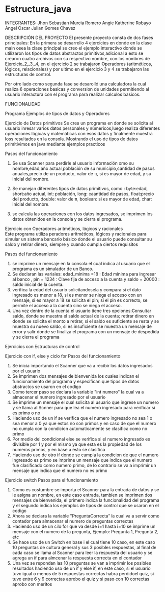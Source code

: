 # Estructura_java
INTEGRANTES: 
Jhon Sebastian Murcia Romero 
Angie Katherine Robayo Angel
Oscar Julian Gomes Chavez

DESCRIPCIÓN DEL PROYECTO 
El presente proyecto consta de dos fases principales: En la primera se desarrollo 4 ejercicios en donde en la clase main osea la clase principal se creo el ejemplo interactivo donde se utilizaron los tipos de datos abstractos primitivos,adicional a esto se crearon cuatro archivos con su respectivo nombre,  con los nombres de Ejercicio_2,_3,_4, en el ejercicio 2 se trabajaron Operadores (aritméticos, lógicos, relacionales) y por ultimo en el ejercicio 3 y 4 se trabajaron las estructuras de control. 

Por otro lado como segunda fase se desarolló una calculadora la cual  realiza  6 operaciones basicas y conversion de unidades permitiendo al usuario interactura con el programa para realizar calculos basicos.

FUNCIONALIDAD 

Programa Ejemplos de tipos de datos y Operadores

Ejercicio de Datos primitivos
Se crea un  programa en donde se solicita al usuario inresar varios datos personales y númericos,luego realiza diferentes operaciones lógicas y matemáticas  con esos datos y finalmente muestra loss resultados en la consola. Mostrando el uso de tipos de datos primitivimos en java mediante ejemplos practicos 

Pasos del funcionamiento 
1. Se usa Scanner para perdirle al usuario información omo su nombre,edad,año actual,población de su municipio,cantidad de pasos anuales,precio de un producto, valor de π, si es mayor de edad, y su inicial del nombre.

2. Se manejan diferentes tipos de datos primitivos, como : byte:edad, short:año actual, int: población, long: caantidad de pasos, float:precio del producto, double: valor de π, boolean: si es mayor de edad, char: inicial del nombre.

3. se calcula las operaciones con los datos ingresados, se imprimen los datos obtenidos en la consola  y se cierra el programa. 

 Ejercicio con Operadores aritméticos, lógicos y racionales  
 Este programa utiliza peradores aritméticos, lógicos y racionales para simular un sistema bancario básico donde el usuario puede consultar su saldo y retirar dinero, siempre y cuando cumpla ciertos requisitos

 Pasos del funcionamiento 
 1. se imprime  un mensaje en la consola el cual indica al usuario que el programa es un simulador de un Banco.
 2.  Se declaran las variales: edad_minima =18 : Edad mínima para ingresar al banco , pin = 1234 : Clave fija de acceso a la cuenta y saldo = 20000 : saldo inicial de la cuenta.
 3.  verifica la edad del usuario solicitandosela y compara si el dato ingresado es menor a 18,  si es menor se niega el acceso con un mensaje, si es mayor a 18 se solicita el pin; si el pin es correcto, se permite el acceso a la cuenta sino se niega el acceso.
 4.  Una vez dentro de la cuenta el usuario tiene tres opciones:Consultar saldo, donde se muestra el saldo actual de la cuenta; retirar dinero en donde se solicita el monto a retirar, si el saldo es suficiente se resta y se muestra su nuevo saldo, si es insuficiente se muestra un mensaje de error  y salir donde se finaliza el programa con un mensaje de despedida y se cierra el programa

Ejercicios con Estructuras de control

Ejercicio con if, else y ciclo for
Pasos del funcionamiento
1. Se inicia importando el Scanner que va a recibir los datos ingresados por el usuario
2. Se imprimen dos mensajes de bienvenida los cuales indican el funcionamiento del programa y especifican que tipos de datos abstractos se usaron en el codigo
3. Como tercer paso se declara la variable "int numero" la cual va a almacenar el numero ingresado por el usuario
4. Se imprime un mensaje el cual solicita al usuario que ingrese un numero y se llama al Scnner para que lea el numero ingresado para verificar si es primo o no
5. Haciendo uso de un if se verifica que el numero ingresado no sea 1 o sea menor a 0 ya que estos no son primos y en caso de que el numero no cumpla con la condicion automaticamente se clasifica como no primo
6. Por medio del condicional else se verifica si el numero ingresado es divisible por 1 y por el mismo ya que esta es la propiedad de los numeros primos, y en base a esto se clasifica 
7. Haciendo uso de otro if donde se cumpla la condicion de que el numero ingresado es primo se imprime un mensaje que indica que el numero fue clasificado como numero primo, de lo contrario se va a imprimir un mensaje que indica que el numero no es primo

Ejercicio switch
Pasos para el funcionamiento
1. Como es costumbre se importa el Scanner para la entrada de datos y se le asigna un nombre, en este caso entrada, tambien se imprimen dos mensajes de bienvenida, el primero indica la funcionalidad del programa y el segundo indica los ejemplos de tipos de control que se usaron en el codigo
2. Ahora se declara la variable "PreguntaCorrecta" la cual va a servir como contador para almacenar el numero de preguntas correctas
3. Haciendo uso de un cilo for que va desde i=1 hasta i=10 se imprime un mensaje con el numero de la pregunta, Ejemplo: Pregunta 1, Pregunta 2, etc
4. Se hace uso de un Switch en base i el cual tiene 10 caso, en este caso 10 preguntas de cultura general y sus 3 posibles respuestas, al final de cada caso se llama al Scanner para leer la respuesta del usuario y se agrega un if para almcenar la respuesta correcta en el contador
5. Una vez se repondan las 10 preguntas se van a imprimir los posibles resultados haciendo uso de un if y else if, en este caso, si el usuario tuvo igual o menos de 5 respuestas correctas habra perdidoel quiz, si tuvo entre 6 y 9 correctas aprobo el quiz y si paso con 10 correctas aprobo con meritos


 
